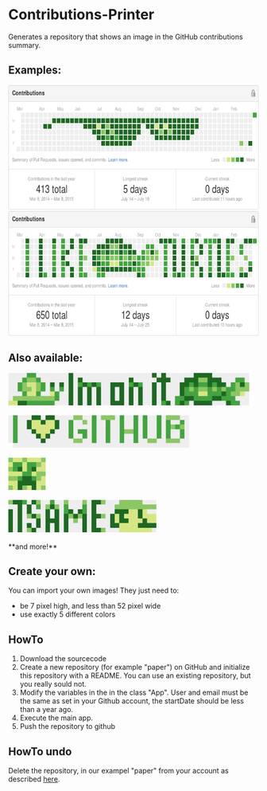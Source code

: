 # Contributions-Printer
Generates a repository that shows an image in the GitHub contributions summary.

## Examples:
<img src="https://raw.githubusercontent.com/reeye/contributions-printer/master/screenshots/sunglasses_screenshot.png" height="250px">

<img src="https://raw.githubusercontent.com/reeye/contributions-printer/master/screenshots/turtles_screenshot.png" height="250px">

## Also available:

<img src="https://raw.githubusercontent.com/reeye/contributions-printer/master/screenshots/imonit_big.png" height="65px">
<br><br>
<img src="https://raw.githubusercontent.com/reeye/contributions-printer/master/screenshots/ilgithub_big.png" height="65px">
<br><br>
<img src="https://raw.githubusercontent.com/reeye/contributions-printer/master/screenshots/creeper_big.png" height="65px">
<br><br>
<img src="https://raw.githubusercontent.com/reeye/contributions-printer/master/screenshots/mario_big.png" height="65px">
<br><br>
**and more!**

## Create your own:
You can import your own images! They just need to:
* be 7 pixel high, and less than 52 pixel wide
* use exactly 5 different colors

## HowTo
1. Download the sourcecode
1. Create a new repository (for example "paper") on GitHub and initialize this repository with a README.
You can use an existing repository, but you really sould not.
1. Modify the variables in the in the class "App". 
 User and email must be the same as set in your Github account, the startDate should be less than a year ago.
1. Execute the main app.
1. Push the repository to github

## HowTo undo
Delete the repository, in our exampel "paper" from your account as described [here](https://help.github.com/articles/deleting-a-repository/). 
